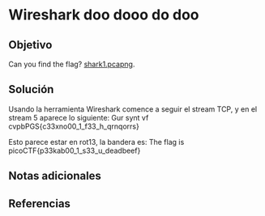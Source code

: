# Wireshark doo dooo do doo

## Objetivo
Can you find the flag? [shark1.pcapng](https://mercury.picoctf.net/static/0505a462ac9beb7412596855df280f6b/shark1.pcapng).

## Solución
Usando la herramienta Wireshark comence a seguir el stream TCP, y en el stream 5 aparece lo siguiente: Gur synt vf cvpbPGS{c33xno00_1_f33_h_qrnqorrs}

Esto parece estar en rot13, la bandera es: 
The flag is picoCTF{p33kab00_1_s33_u_deadbeef}


## Notas adicionales




## Referencias